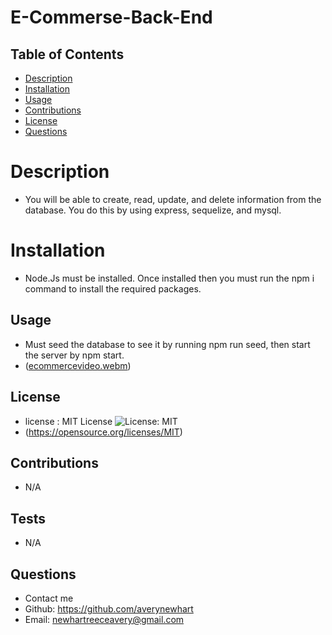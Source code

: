 # E-Commerse-Back-End
 
  ## Table of Contents

  * [Description](#description)
  * [Installation](#installation)
  * [Usage](#usage)
  * [Contributions](#contributions)
  * [License](#license)
  * [Questions](#questions)
  
  # Description
  - You will be able to create, read, update, and delete information from the database. You do this by using express, sequelize, and mysql.

  # Installation
  - Node.Js must be installed. Once installed then you must run the npm i command to install the required packages.

  ## Usage
  - Must seed the database to see it by running npm run seed, then start the server by npm start.
  - ([ecommercevideo.webm](https://user-images.githubusercontent.com/113143631/218281426-59a071b6-0801-41e3-95c7-6ddb45727a50.webm))


  ## License
  - license : MIT License ![License: MIT](https://img.shields.io/badge/License-MIT-yellow.svg)
  - (https://opensource.org/licenses/MIT)

  ## Contributions
  - N/A

  ## Tests
  - N/A

  ## Questions
  - Contact me
  - Github: https://github.com/averynewhart
  - Email: newhartreeceavery@gmail.com
